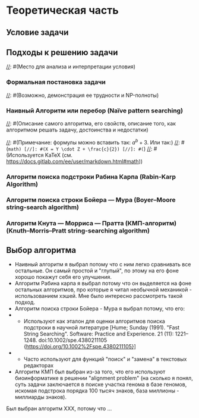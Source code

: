 # Теоретическая часть 

## Условие задачи

## Подходы к решению задачи

[//]: #(Место для анализа и интерпретации условия)

### Формальная постановка задачи

[//]: #(Возможно, демонстрация ее трудности и NP-полноты)

### Наивный Алгоритм или перебор (Naïve pattern searching)

[//]: #(Описание самого алгоритма,  его свойств, описание того, как алгоритмом решать задачу, достоинства и недостатки)

[//]: #(Примечание: формулы можно вставить так: $`a^b+3`$. Или так:)
[//]: #(```math)
[//]: #(X = Y \cdot Z + \frac{c}{2})
[//]: #(```)
[//]: #(Используется KaTeX  (см. https://docs.gitlab.com/ee/user/markdown.html#math))

[//]: #(https://www.codecogs.com/eqnedit.php?latex=\mathcal{W}(A,f)&space;=&space;(T,\bar{f}))

### Алгоритм поиска подстроки Рабина Карпа (Rabin-Karp Algorithm)

### Алгоритм поиска строки Бойера — Мура (Boyer–Moore string-search algorithm)

### Алгоритм Кнута — Морриса — Пратта (КМП-алгоритм) (Knuth–Morris–Pratt string-searching algorithm)

## Выбор алгоритма

- Наивный алгоритм я выбрал потому что с ним легко сравнивать все остальные. Он самый простой и "глупый", по этому на его фоне хорошо покажут себя его улучшения.
- Алгоритм Рабина карпа я выбрал потому что он выделяется на фоне остальных алгоритмов, про которые я читал необычной механикой - использованием хэшей. Мне было интересно рассмотреть такой подход.
- Алгоритм поиска строки Бойера - Мура я выбрал потому, что его:
- - Используют как эталон для оценки алгоритмов поиска подстроки в научной литературе [Hume; Sunday (1991). "Fast String Searching". Software: Practice and Experience. 21 (11): 1221–1248. doi:10.1002/spe.4380211105 {https://doi.org/10.1002%2Fspe.4380211105}]
- - Часто используют для функций "поиск" и "замена" в текстовых редакторах
- Алгоритм КМП был выбран из-за того, что его используют биоинформатике в решении "alignment problem" (на сколько я понял, суть задачи заключается в поиске участка генома в базе геномов, искомая подстрока порядка 100 тысяч знаков, база миллионы - миллиарды знаков).

Был выбран алгоритм XXX, потому что ...
